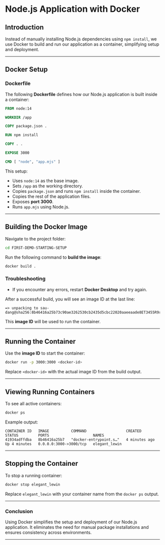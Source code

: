 # Node.js Application with Docker

## Introduction
Instead of manually installing Node.js dependencies using `npm install`, we use Docker to build and run our application as a container, simplifying setup and deployment.

---

## **Docker Setup**

### **Dockerfile**
The following **Dockerfile** defines how our Node.js application is built inside a container:

```dockerfile
FROM node:14

WORKDIR /app

COPY package.json .

RUN npm install

COPY . .

EXPOSE 3000

CMD [ "node", "app.mjs" ]
```
This setup:
- Uses `node:14` as the base image.
- Sets `/app` as the working directory.
- Copies `package.json` and runs `npm install` inside the container.
- Copies the rest of the application files.
- Exposes **port 3000**.
- Runs `app.mjs` using Node.js.

---

## **Building the Docker Image**
Navigate to the project folder:

```sh
cd FIRST-DEMO-STARTING-SETUP
```

Run the following command to **build the image**:

```sh
docker build .
```

### **Troubleshooting**
- If you encounter any errors, restart **Docker Desktop** and try again.

After a successful build, you will see an image ID at the last line:

```
=> unpacking to sau-dang@sha256:8b46416a25b73c90ae3262530cb2435d5cbc22020aaeeaade8ET3455R9ret23f1er34a9b2
```

This **image ID** will be used to run the container.

---

## **Running the Container**
Use the **image ID** to start the container:

```sh
docker run -p 3000:3000 <docker-id>
```

Replace `<docker-id>` with the actual image ID from the build output.

---

## **Viewing Running Containers**
To see all active containers:

```sh
docker ps
```

Example output:

```
CONTAINER ID   IMAGE          COMMAND                  CREATED         STATUS         PORTS                    NAMES
41934adffdba   8b46416a25b7   "docker-entrypoint.s…"   4 minutes ago   Up 4 minutes   0.0.0.0:3000->3000/tcp   elegant_lewin
```

---

## **Stopping the Container**
To stop a running container:

```sh 
docker stop elegant_lewin
```

Replace `elegant_lewin` with your container name from the `docker ps` output.

---

### **Conclusion**
Using Docker simplifies the setup and deployment of our Node.js application. It eliminates the need for manual package installations and ensures consistency across environments.

---